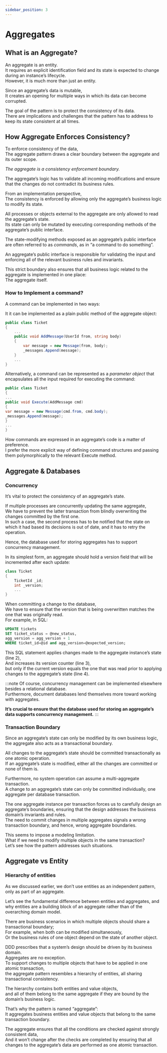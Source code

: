 ```yaml
---
sidebar_position: 3
---
```


# Aggregates

## What is an Aggregate?

An aggregate is an entity.  
It requires an explicit identification field and its state is expected to change during an instance’s lifecycle.  
However, it is much more than just an entity.

<!-- ## Why of Aggregate -->

Since an aggregate’s data is mutable,  
It creates an opening for multiple ways in which its data can become corrupted.

The goal of the pattern is to protect the consistency of its data.  
There are implications and challenges that the pattern has to address to keep its state consistent at all times.

<!-- ### Consistency Enforcement -->

## How Aggregate Enforces Consistency?

To enforce consistency of the data,  
The aggregate pattern draws a clear boundary between the aggregate and its outer scope.

_The aggregate is a consistency enforcement boundary._

The aggregate’s logic has to validate all incoming modifications and ensure that the changes do not contradict its business rules.

From an implementation perspective,  
The consistency is enforced by allowing only the aggregate’s business logic to modify its state.

All processes or objects external to the aggregate are only allowed to read the aggregate’s state.  
Its state can only be mutated by executing corresponding methods of the aggregate’s public interface.

The state-modifying methods exposed as an aggregate’s public interface are often referred to as _commands_, as in “a command to do something”.

An aggregate’s public interface is responsible for validating the input and enforcing all of the relevant business rules and invariants.

This strict boundary also ensures that all business logic related to the aggregate is implemented in one place:  
The aggregate itself.

### How to Implement a command?

A command can be implemented in two ways:

It it can be implemented as a plain public method of the aggregate object:

```cs
public class Ticket
{
    ...
    public void AddMessage(UserId from, string body)
    {
        var message = new Message(from, body);
        _messages.Append(message);
    }
    ...
}
```

Alternatively, a command can be represented as a _parameter object_ that encapsulates all the input required for executing the command:

```cs
public class Ticket
{
...
public void Execute(AddMessage cmd)
{
var message = new Message(cmd.from, cmd.body);
_messages.Append(message);
}
...
}
```

How commands are expressed in an aggregate’s code is a matter of preference.  
I prefer the more explicit way of defining command structures and passing them polymorphically to the relevant Execute method.

## Aggregate & Databases

### Concurrency

It’s vital to protect the consistency of an aggregate’s state.

If multiple processes are concurrently updating the same aggregate,  
We have to prevent the latter transaction from blindly overwriting the changes committed by the first one.  
In such a case, the second process has to be notified that the state on which it had based its decisions is out of date, and it has to retry the operation.

Hence, the database used for storing aggregates has to support concurrency management.

In its simplest form, an aggregate should hold a version field that will be incremented after each update:

```cs
class Ticket
{
    TicketId _id;
    int _version;
    ...
}
```

When committing a change to the database,  
We have to ensure that the version that is being overwritten matches the one that was originally read.  
For example, in SQL:

```sql
UPDATE tickets
SET ticket_status = @new_status,
agg_version = agg_version + 1
WHERE ticket_id=@id and agg_version=@expected_version;
```

This SQL statement applies changes made to the aggregate instance’s state (line 2),  
And increases its version counter (line 3),  
but only if the current version equals the one that was read prior to applying changes to the aggregate’s state (line 4).

:::note
Of course, concurrency management can be implemented elsewhere besides a relational database.  
Furthermore, document databases lend themselves more toward working with aggregates.

**It’s crucial to ensure that the database used for storing an aggregate’s data supports concurrency management.**
:::

### Transaction Boundary

Since an aggregate’s state can only be modified by its own business logic,  
the aggregate also acts as a transactional boundary.

All changes to the aggregate’s state should be committed transactionally as one atomic operation.  
If an aggregate’s state is modified, either all the changes are committed or none of them is.

Furthermore, no system operation can assume a multi-aggregate transaction.  
A change to an aggregate’s state can only be committed individually, one aggregate per database transaction.

The one aggregate instance per transaction forces us to carefully design an aggregate’s boundaries, ensuring that the design addresses the business domain’s invariants and rules.  
The need to commit changes in multiple aggregates signals a wrong transaction boundary, and hence, wrong aggregate boundaries.

This seems to impose a modeling limitation.  
What if we need to modify multiple objects in the same transaction?  
Let’s see how the pattern addresses such situations.

## Aggregate vs Entity

### Hierarchy of entities

As we discussed earlier, we don’t use entities as an independent pattern, only as part of an aggregate.

Let’s see the fundamental difference between entities and aggregates, and why entities are a building block of an aggregate rather than of the overarching domain model.

There are business scenarios in which multiple objects should share a transactional boundary;  
For example, when both can be modified simultaneously,  
Or the business rules of one object depend on the state of another object.

DDD prescribes that a system’s design should be driven by its business domain.  
Aggregates are no exception.  
To support changes to multiple objects that have to be applied in one atomic transaction,  
the aggregate pattern resembles a hierarchy of entities, all sharing transactional consistency.

The hierarchy contains both entities and value objects,  
and all of them belong to the same aggregate if they are bound by the domain’s business logic.

That’s why the pattern is named “aggregate”:  
It aggregates business entities and value objects that belong to the same transaction boundary.

The aggregate ensures that all the conditions are checked against strongly consistent data,  
And it won’t change after the checks are completed by ensuring that all changes to the aggregate’s data are performed as one atomic transaction.
